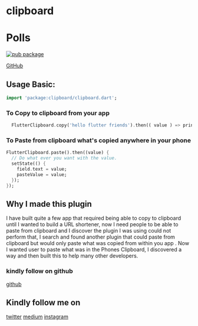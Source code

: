 # clipboard

# Polls

[![pub package](https://img.shields.io/badge/pub-0.1.1-brightgreen)](https://github.com/samuelezedi/flutter_clipboard)


[GitHub](https://github.com/samuelezedi/flutter_clipboard)


## Usage Basic:

```dart
import 'package:clipboard/clipboard.dart';
```

### To Copy to clipboard from your app

```dart
  FlutterClipboard.copy('hello flutter friends').then(( value ) => print('copied'));
```

### To Paste from clipboard what's copied anywhere in your phone

```dart
FlutterClipboard.paste().then((value) {
  // Do what ever you want with the value.
  setState(() {
    field.text = value;
    pasteValue = value;
  });
});
```


## Why I made this plugin

I have built quite a few app that required being able to copy to clipboard until I wanted to build a URL shortener,
now I need people to be able to paste from clipboard and I discover the plugin I was using could not perform that, I
search and found another plugin that could paste from clipboard but would only paste what was copied from within you app
. Now I wanted user to paste what was in the Phones Clipboard, I discovered a way and then built this to help many other developers.
### kindly follow on github
[github](https://github.com/samuelezedi)

## Kindly follow me on
[twitter](https://twitter.com/samuelezedi)
[medium](https://medium.com/@samuelezedi)
[instagram](https://instagram.com/samuelezedi)